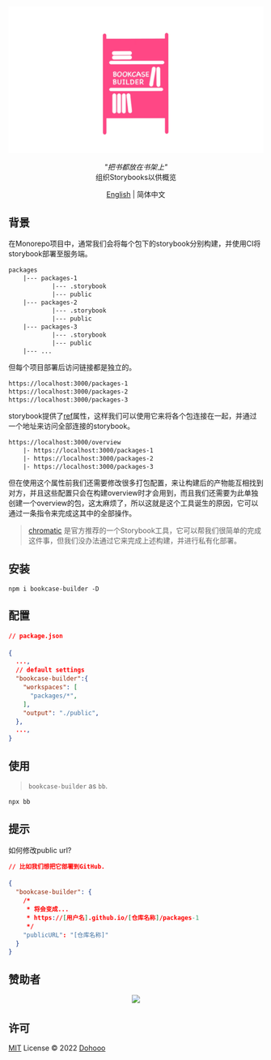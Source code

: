 ![logo](./assets/cover.png)

<p align="center">
<em>"把书都放在书架上"</em>
<br/>
组织Storybooks以供概览
</p>

<p align="center">
<a href="./README.md">English</a> | 简体中文
</p>

## 背景
在Monorepo项目中，通常我们会将每个包下的storybook分别构建，并使用CI将storybook部署至服务端。

```
packages
    |--- packages-1
            |--- .storybook
            |--- public
    |--- packages-2
            |--- .storybook
            |--- public
    |--- packages-3
            |--- .storybook
            |--- public
    |--- ...
```

但每个项目部署后访问链接都是独立的。
```
https://localhost:3000/packages-1
https://localhost:3000/packages-2
https://localhost:3000/packages-3
```

storybook提供了[ref](https://storybook.js.org/docs/react/sharing/storybook-composition)属性，这样我们可以使用它来将各个包连接在一起，并通过一个地址来访问全部连接的storybook。
```
https://localhost:3000/overview
    |- https://localhost:3000/packages-1
    |- https://localhost:3000/packages-2
    |- https://localhost:3000/packages-3
```
但在使用这个属性前我们还需要修改很多打包配置，来让构建后的产物能互相找到对方，并且这些配置只会在构建overview时才会用到，而且我们还需要为此单独创建一个overview的包，这太麻烦了，所以这就是这个工具诞生的原因，它可以通过一条指令来完成这其中的全部操作。

> [chromatic](https://www.chromatic.com) 是官方推荐的一个Storybook工具，它可以帮我们很简单的完成这件事，但我们没办法通过它来完成上述构建，并进行私有化部署。

## 安装
```shell
npm i bookcase-builder -D
```

## 配置

```json
// package.json

{
  ...,
  // default settings
  "bookcase-builder":{
    "workspaces": [
      "packages/*", 
    ],
    "output": "./public",
  },
  ...,
}
```
## 使用
> `bookcase-builder` as `bb`.

```bash
npx bb
```
## 提示

如何修改public url?  
```json
// 比如我们想把它部署到GitHub.

{
  "bookcase-builder": {
    /*
     * 将会变成...
     * https://[用户名].github.io/[仓库名称]/packages-1
     */
    "publicURL": "[仓库名称]"
  }
}
```

## 赞助者

<p align="center">
  <img src='https://github.com/dohooo/sponsors/blob/master/sponsors.png?raw=true'/>
</p>

## 许可

[MIT](./LICENSE) License © 2022 [Dohooo](https://github.com/dohooo)
